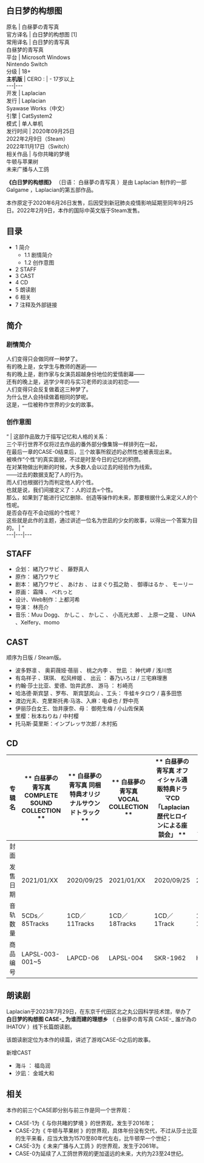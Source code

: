 白日梦的构想图  
---  
原名  |  白昼夢の青写真   
官方译名  |  白日梦的构想图  [1]   
常用译名  |  白日梦的青写真   
白昼梦的青写真  
平台  |  Microsoft Windows    
Nintendo Switch  
分级  |  18+   
**主机版** |  CERO  :  |  \- 17岁以上   
---|---  
开发  |  Laplacian   
发行  |  Laplacian   
Syawase Works（中文）  
引擎  |  CatSystem2   
模式  |  单人单机   
发行时间  |  2020年09月25日   
2022年2月9日（Steam）  
2022年11月17日（Switch）  
相关作品  |  与你共睹的梦境    
牛顿与苹果树  
未来广播与人工鸽  
  
**《白日梦的构想图》** （日语：  白昼夢の青写真  ）是由  Laplacian  制作的一部  Galgame  ，Laplacian的第五部作品。

本作原定于2020年6月26日发售，后因受到新冠肺炎疫情影响延期至同年9月25日。2022年2月9日，本作的国际中英文版于Steam发售。

##  目录

  * 1  简介 
    * 1.1  剧情简介 
    * 1.2  创作意图 
  * 2  STAFF 
  * 3  CAST 
  * 4  CD 
  * 5  朗读剧 
  * 6  相关 
  * 7  注释及外部链接 

##  简介

###  剧情简介

人们变得只会做同样一种梦了。  
有的晚上是，女学生与教师的邂逅——  
有的晚上是，剧作家与女演员超越身份地位的爱情剧幕——  
还有的晚上是，逃学少年的与实习老师的淡淡的初恋——  
人们变得只会反复做着这三种梦了。  
为什么世人会持续做着相同的梦呢。  
这是，一位被称作世界的少女的故事。

###  创作意图

“  |  这部作品致力于描写记忆和人格的关系：   
三个平行世界不仅将过去作品的番外部分像集锦一样排列在一起，  
在最后一章的CASE-0结束后，三个故事所叙述的必然性也被表现出来。  
被唤作“个性”的真实面貌，不过是时至今日的记忆的积攒。  
在对某物做出判断的时候，大多数人会以过去的经验作为线索。  
——过去的数据支配了人的行为。  
而人们也根据行为而判定他人的个性。  
也就是说，我们间接定义了：人的过去=个性。  
那么，如果到了能进行记忆删除、创造等操作的未来，那要根据什么来定义人的个性呢。  
是否会存在不会动摇的个性呢？  
这些就是此作的主题，通过讲述一位名为世凪的少女的故事，以得出一个答案为目的。  |  ”   
---|---|---  
  
##  STAFF

  * 企划：  緒乃ワサビ  、  藤野真人 
  * 原作：  緒乃ワサビ 
  * 剧本：  緒乃ワサビ  、  あけお  、  はまぐり孤之助  、  御導はるか  、  モーリー 
  * 原画：  霜降  、  ぺれっと 
  * 设计、Web制作：上都河希 
  * 导演：  林亮介 
  * 音乐：Muu Dogg、  かしこ  、  かしこ  、  小高光太郎  、  上原一之龍  、  UiNA  、Xelfery、momo 

##  CAST

顺序为日版 / Steam版。

  * 波多野凛  、  奥莉薇娅·蓓丽  、  桃之内李  、  世凪  ：  神代岬  /  浅川悠 
  * 有岛祥子  、琪琪、  松风梓姬  、  出云  ：  春乃いろは  /  三宅麻理惠 
  * 约翰·莎士比亚、爱德、饴井武彦、  游马  ：  杉崎亮 
  * 哈洛德·斯宾瑟  、罗布、  斯宾瑟岚山  、工头：  牛蛙キタロウ  /  喜多田悠 
  * 渡边光夫、克里斯托弗·马洛、入麻：电卓也 / 野中亮 
  * 伊丽莎白女王、饴井康奈、母：  御苑生梅  / 小山佐保美 
  * 里樱：秋本ねりね /  中村樱 
  * 托马斯·莫里斯：インプレッサ次郎 / 木村拓 

##  CD

专辑名  |  ** 白昼夢の青写真 COMPLETE SOUND COLLECTION  ** |  ** 白昼夢の青写真 同梱特典オリジナルサウンドトラック  ** |  ** 白昼夢の青写真 VOCAL COLLECTION  ** |  ** 白昼夢の青写真 オフィシャル通販特典ドラマCD「Laplacian歴代ヒロインによる座談会」  ** |  ** 白昼夢の青写真 ソフマップ特典ドラマCD「白昼夢の青写真ヒロインによる 座談会」  ** |  ** 白昼夢の青写真 とらのあな特典ドラマCD「白昼夢の青写真ヒロインによる 座談会」  **  
---|---|---|---|---|---|---  
封面  |  |  |  |  |  |   
发售日期  |  2021/01/XX  |  2020/09/25  |  2021/01/XX  |  2020/09/25  |  2020/09/25  |  2020/09/25   
音轨数量  |  5CDs／85Tracks  |  1CD／11Tracks  |  1CD／18Tracks  |  1CD／1Track  |  1CD／1Track  |  1CD／1Track   
商品编号  |  LAPSL-003-001~5  |  LAPCD-06  |  LAPSL-004  |  SKR-1962  |  HBMT-114  |  Unknown   
  
##  朗读剧

Laplacian于2023年7月29日，在东京千代田区北之丸公园科学技术馆，举办了 **白日梦的构想图 CASE-_ 为谁而建的理想乡** （
白昼夢の青写真 CASE-_ 誰が為のIHATOV  ）线下长篇朗读剧。

该朗读剧定位为本作的续篇，讲述了游戏CASE-0之后的故事。

新增CAST

  * 海斗  ：  福岛润 
  * 汐凪：  金城大和 

##  相关

本作的前三个CASE即分别与前三作是同一个世界观：

  * CASE-1为《  与你共睹的梦境  》的世界观，发生于2016年； 
  * CASE-2为《  牛顿与苹果树  》的世界观，具体年份没有交代，不过从莎士比亚的生平来看，应当大致为1570至80年代左右，比牛顿早一个世纪； 
  * CASE-3为《  未来广播与人工鸽  》的世界观，发生于2061年。 
  * CASE-0为延续了人工鸽世界观的更加遥远的未来，大约为23至24世纪。 